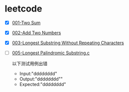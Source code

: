 # leetcode
- [x]  [001-Two Sum](https://github.com/thelastto/leetcode/blob/master/001-Two%20Sum.c)

- [x] [002-Add Two Numbers](https://github.com/thelastto/leetcode/blob/master/002-Add%20Two%20Numbers.c)

- [x] [003-Longest Substring Without Repeating Characters](https://github.com/thelastto/leetcode/blob/master/003-Longest%20Substring%20Without%20Repeating%20Characters.c)

- [ ] [005-Longest Palindromic Substring.c](https://github.com/thelastto/leetcode/blob/master/005-Longest%20Palindromic%20Substring.c)

  以下测试用例出错

  - Input:"dddddddd"
  - Output:"dddddddd\""
  - Expected:"dddddddd"

  

